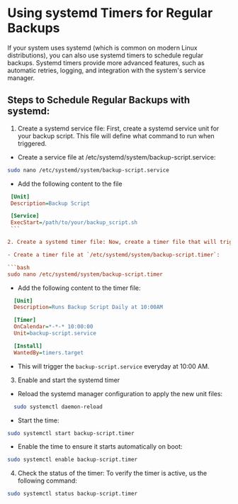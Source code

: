 
# Using systemd Timers for Regular Backups

If your system uses systemd (which is common on modern Linux distributions), you can also use systemd timers to schedule regular backups. Systemd timers provide more advanced features, such as automatic retries, logging, and integration with the system's service manager.

## Steps to Schedule Regular Backups with systemd:

  1. Create a systemd service file: First, create a systemd service unit for your backup script. This file will define what command to run when triggered.

   - Create a service file at /etc/systemd/system/backup-script.service:

   ```bash
   sudo nano /etc/systemd/system/backup-script.service
   ```

   - Add the following content to the file

   ```ini
    [Unit]
    Description=Backup Script

    [Service]
    ExecStart=/path/to/your/backup_script.sh
    ```

  2. Create a systemd timer file: Now, create a timer file that will trigger the service at a scheduled time. 

  - Create a timer file at `/etc/systemd/system/backup-script.timer`:

  ```bash
  sudo nano /etc/systemd/system/backup-script.timer
  ```

  - Add the following content to the timer file:

  ```ini
    [Unit]
    Description=Runs Backup Script Daily at 10:00AM

    [Timer]
    OnCalendar=*-*-* 10:00:00
    Unit=backup-script.service

    [Install]
    WantedBy=timers.target

  ```

  - This will trigger the `backup-script.service` everyday at 10:00 AM.

  3. Enable and start the systemd timer

  - Reload the systemd manager configuration to apply the new unit files:

  ```bash
    sudo systemctl daemon-reload
  ```

  - Start the time:

  ```bash
  sudo systemctl start backup-script.timer
  ```

  - Enable the time to ensure it starts automatically on boot:

  ```bash
  sudo systemctl enable backup-script.timer
  ```

  4. Check the status of the timer: To verify the timer is active, us the following command:

  ```bash
  sudo systemctl status backup-script.timer
  ```

